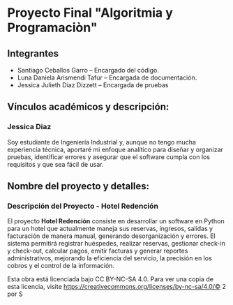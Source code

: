 # Proyecto Final "Algoritmia y Programaciòn"
## Integrantes
- Santiago Ceballos Garro – Encargado del código.
- Luna Daniela Arismendi Tafur – Encargada de documentación.
- Jessica Julieth Diaz Dizzett – Encargada de pruebas
## Vínculos académicos y descripción:
### Jessica Diaz
Soy estudiante de Ingeniería Industrial y, aunque no tengo mucha experiencia técnica, aportaré mi enfoque analítico para diseñar y organizar pruebas, identificar errores y asegurar que el software cumpla con los requisitos y que sea fácil de usar.
## Nombre del proyecto y detalles: 
### Descripción del Proyecto - Hotel Redención
El proyecto **Hotel Redención** consiste en desarrollar un software en Python para un hotel que actualmente maneja sus reservas, ingresos, salidas y facturación de manera manual, generando desorganización y errores. El sistema permitirá registrar huéspedes, realizar reservas, gestionar check-in y check-out, calcular pagos, emitir facturas y generar reportes administrativos, mejorando la eficiencia del servicio, la precisión en los cobros y el control de la información.

Esta obra está licenciada bajo CC BY-NC-SA 4.0. Para ver una copia de esta licencia, visite https://creativecommons.org/licenses/by-nc-sa/4.0/© 2 por S
